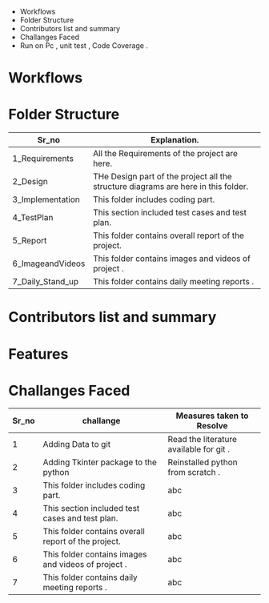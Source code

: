 * Workflows
* Folder Structure 
* Contributors list and summary
* Challanges Faced 
* Run on Pc , unit test , Code Coverage .


# Workflows


# Folder Structure 

Sr_no |Explanation.
---------------|----------------------------------------------
1_Requirements | All the Requirements of the project are here.
2_Design | THe Design part of the project all the structure diagrams are here in this folder.
3_Implementation | This folder includes coding part.
4_TestPlan | This section included test cases and test plan.
5_Report | This folder contains overall report of the project. 
6_ImageandVideos | This folder contains images and videos of project .
7_Daily_Stand_up | This folder contains daily meeting reports .

# Contributors list and summary

# Features 

# Challanges Faced 
 Sr_no |challange | Measures taken to Resolve 
 ------|----------|----------------------------
1 |Adding Data to git | Read the literature available for git . | abc 
2 | Adding Tkinter package to the python  | Reinstalled python from scratch .
3 | This folder includes coding part. | abc 
4 | This section included test cases and test plan. | abc 
5 | This folder contains overall report of the project.  | abc 
6 | This folder contains images and videos of project . | abc 
7 | This folder contains daily meeting reports . | abc  
